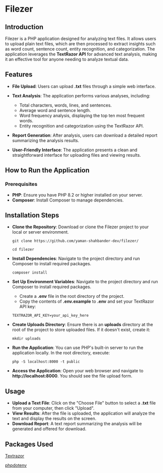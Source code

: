 # Filezer

## Introduction

Filezer is a PHP application designed for analyzing text files. It allows users to upload plain text files, which are then processed to extract insights such as word count, sentence count, entity recognition, and categorization. The application leverages the **TextRazor API** for advanced text analysis, making it an effective tool for anyone needing to analyze textual data.

## Features

* **File Upload**: Users can upload **.txt** files through a simple web interface.

* **Text Analysis**: The application performs various analyses, including:
  * Total characters, words, lines, and sentences.
  * Average word and sentence length.
  * Word frequency analysis, displaying the top ten most frequent words.
  * Entity recognition and categorization using the TextRazor API.
    
* **Report Generation**: After analysis, users can download a detailed report summarizing the analysis results.
  
* **User-Friendly Interface**: The application presents a clean and straightforward interface for uploading files and viewing results.


## How to Run the Application

### Prerequisites

* **PHP**: Ensure you have PHP 8.2 or higher installed on your server.
* **Composer**: Install Composer to manage dependencies.

## Installation Steps

* **Clone the Repository**: Download or clone the Filezer project to your local or server environment.
  
   ```
   git clone https://github.com/yaman-shahbander-dev/filezer/
   ```
   
   ```
   cd filezer
   ```
* **Install Dependencies**: Navigate to the project directory and run Composer to install required packages.
  
  ```
  composer install
  ```
* **Set Up Environment Variables**: Navigate to the project directory and run Composer to install required packages.
  * Create a **.env** file in the root directory of the project.
  * Copy the contents of **.env.example** to **.env** and set your TextRazor API key:
    
  ```
  TEXTRAZOR_API_KEY=your_api_key_here
  ```
* **Create Uploads Directory**: Ensure there is an **uploads** directory at the root of the project to store uploaded files. If it doesn't exist, create it:
  
  ```
  mkdir uploads
  ```
* **Run the Application**: You can use PHP's built-in server to run the application locally. In the root directory, execute:
  
  ```
  php -S localhost:8000 -t public
  ```
* **Access the Application**: Open your web browser and navigate to **http://localhost:8000**. You should see the file upload form.

## Usage

* **Upload a Text File**: Click on the "Choose File" button to select a **.txt** file from your computer, then click "Upload".
* **View Results**: After the file is uploaded, the application will analyze the text and display the results on the screen.
* **Download Report**: A text report summarizing the analysis will be generated and offered for download.

## Packages Used

[Textrazor](https://github.com/TextRazor/textrazor-php)

[phpdotenv](https://github.com/vlucas/phpdotenv)
